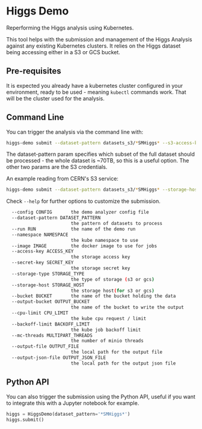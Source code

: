 # Higgs Demo

Reperforming the Higgs analysis using Kubernetes.

This tool helps with the submission and management of the Higgs Analysis
against any existing Kubernetes clusters. It relies on the Higgs dataset being
accessing either in a S3 or GCS bucket.

## Pre-requisites

It is expected you already have a kubernetes cluster configured in your
environment, ready to be used - meaning `kubectl` commands work. That will be
the cluster used for the analysis.

## Command Line

You can trigger the analysis via the command line with:
```bash
higgs-demo submit --dataset-pattern datasets_s3/*SMHiggs* --s3-access-key ... --s3-secret-key ...
```

The dataset-pattern param specifies which subset of the full dataset should be
processed - the whole dataset is ~70TB, so this is a useful option. The other
two params are the S3 credentials.

An example reading from CERN's S3 service:
```bash
higgs-demo submit --dataset-pattern datasets_s3/*SMHiggs* --storage-host https://s3.cern.ch --s3-access-key ... --s3-secret-key ...
```

Check `--help` for further options to customize the submission.
```bash
  --config CONFIG       the demo analyzer config file
  --dataset-pattern DATASET_PATTERN
                        the pattern of datasets to process
  --run RUN             the name of the demo run
  --namespace NAMESPACE
                        the kube namespace to use
  --image IMAGE         the docker image to use for jobs
  --access-key ACCESS_KEY
                        the storage access key
  --secret-key SECRET_KEY
                        the storage secret key
  --storage-type STORAGE_TYPE
                        the type of storage (s3 or gcs)
  --storage-host STORAGE_HOST
                        the storage host(for s3 or gcs)
  --bucket BUCKET       the name of the bucket holding the data
  --output-bucket OUTPUT_BUCKET
                        the name of the bucket to write the output
  --cpu-limit CPU_LIMIT
                        the kube cpu request / limit
  --backoff-limit BACKOFF_LIMIT
                        the kube job backoff limit
  --mc-threads MULTIPART_THREADS
                        the number of minio threads
  --output-file OUTPUT_FILE
                        the local path for the output file
  --output-json-file OUTPUT_JSON_FILE
                        the local path for the output json file
```

## Python API

You can also trigger the submission using the Python API, useful if you want to
integrate this with a Jupyter notebook for example.
```python
higgs = HiggsDemo(dataset_pattern='*SMHiggs*')
higgs.submit()
```

